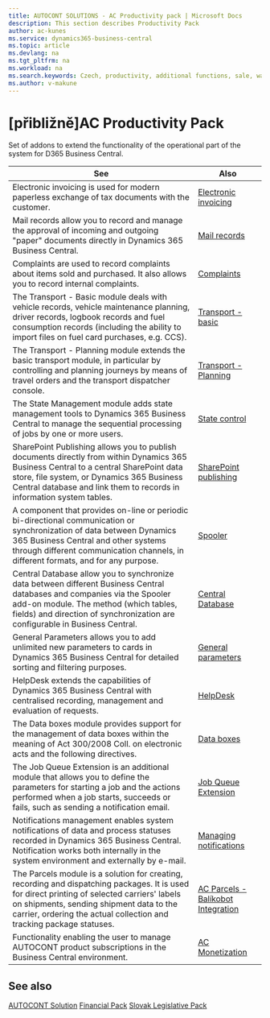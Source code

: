 ```yaml
---
title: AUTOCONT SOLUTIONS - AC Productivity pack | Microsoft Docs
description: This section describes Productivity Pack
author: ac-kunes
ms.service: dynamics365-business-central
ms.topic: article
ms.devlang: na
ms.tgt_pltfrm: na
ms.workload: na
ms.search.keywords: Czech, productivity, additional functions, sale, warehouse, invoicing, barcode, claims, transportation, workflow
ms.author: v-makune
---
```


# [přibližně]<g1>AC Productivity Pack</g1>

Set of addons to extend the functionality of the operational part of the system for D365 Business Central.

|See|Also|
|-|-|
|Electronic invoicing is used for modern paperless exchange of tax documents with the customer.|[Electronic invoicing ](ac-elektronic-dokuments.md)|
|Mail records allow you to record and manage the approval of incoming and outgoing "paper" documents directly in Dynamics 365 Business Central.|[Mail records](ac-incoming-mail.md)|
|Complaints are used to record complaints about items sold and purchased. It also allows you to record internal complaints.|[Complaints](ac-complaints-management.md)|
|The Transport - Basic module deals with vehicle records, vehicle maintenance planning, driver records, logbook records and fuel consumption records (including the ability to import files on fuel card purchases, e.g. CCS).|[Transport - basic](ac-transport-basic.md)|
|The Transport - Planning module extends the basic transport module, in particular by controlling and planning journeys by means of travel orders and the transport dispatcher console.|[Transport - Planning](ac-transport-planning.md)|
|The State Management module adds state management tools to Dynamics 365 Business Central to manage the sequential processing of jobs by one or more users.|[State control](ac-workflow-status-management.md)|
|SharePoint Publishing allows you to publish documents directly from within Dynamics 365 Business Central to a central SharePoint data store, file system, or Dynamics 365 Business Central database and link them to records in information system tables.|[SharePoint publishing](ac-sharepoint-publisher.md)|
|A component that provides on-line or periodic bi-directional communication or synchronization of data between Dynamics 365 Business Central and other systems through different communication channels, in different formats, and for any purpose.|[Spooler](ac-spooler.md)|
|Central Database allow you to synchronize data between different Business Central databases and companies via the Spooler add-on module. The method (which tables, fields) and direction of synchronization are configurable in Business Central.|[Central Database](ac-centraldatabase.md)|
|General Parameters allows you to add unlimited new parameters to cards in Dynamics 365 Business Central for detailed sorting and filtering purposes.|[General parameters](ac-general-parameters.md)|
|HelpDesk extends the capabilities of Dynamics 365 Business Central with centralised recording, management and evaluation of requests.|[HelpDesk](ac-helpdesk.md)|
|The Data boxes module provides support for the management of data boxes within the meaning of Act 300/2008 Coll. on electronic acts and the following directives.|[Data boxes ](ac-data-boxes.md)|
|The Job Queue Extension is an additional module that allows you to define the parameters for starting a job and the actions performed when a job starts, succeeds or fails, such as sending a notification email.|[Job Queue Extension](ac-job-queue-extension.md)|
|Notifications management enables system notifications of data and process statuses recorded in Dynamics 365 Business Central. Notification works both internally in the system environment and externally by e-mail.|[Managing notifications](ac-notifications.md)|
|The Parcels module is a solution for creating, recording and dispatching packages. It is used for direct printing of selected carriers' labels on shipments, sending shipment data to the carrier, ordering the actual collection and tracking package statuses.|[AC Parcels - Balíkobot Integration](ac-parcels.md)|
|Functionality enabling the user to manage AUTOCONT product subscriptions in the Business Central environment.|[AC Monetization](ac-monetization.md)


## See also
[AUTOCONT Solution](../index.md)<x2 />
[Financial Pack](../AC-FinancialPack/ac-finance-pack.md)<x4 />
[Slovak Legislative Pack](../AC-SK/ac-sk-legislative-pack.md)
